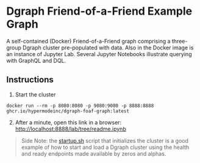 # Dgraph Friend-of-a-Friend Example Graph

A self-contained (Docker) Friend-of-a-Friend graph comprising a three-group Dgraph cluster
pre-populated with data. Also in the Docker image is an instance of Jupyter Lab. Several
Jupyter Notebooks illustrate querying with GraphQL and DQL.

## Instructions

1. Start the cluster

```/bin/bash
docker run --rm -p 8080:8080 -p 9080:9080 -p 8888:8888 ghcr.io/hypermodeinc/dgraph-foaf-graph:latest
```

2. After a minute, open this link in a browser: [http://localhost:8888/lab/tree/readme.ipynb](http://localhost:8888/lab/tree/readme.ipynb)


> Side Note: the [startup.sh](build/startup.sh) script that initializes the cluster is a good example of how to start and load a Dgraph cluster using the health and ready endpoints made available by zeros and alphas.
